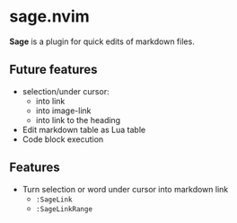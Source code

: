 # sage.nvim
**Sage** is a plugin for quick edits of markdown files.

## Future features
- selection/under cursor:
    - into link
    - into image-link
    - into link to the heading
- Edit markdown table as Lua table
- Code block execution

## Features
- Turn selection or word under cursor into markdown link
    - `:SageLink`
    - `:SageLinkRange`
